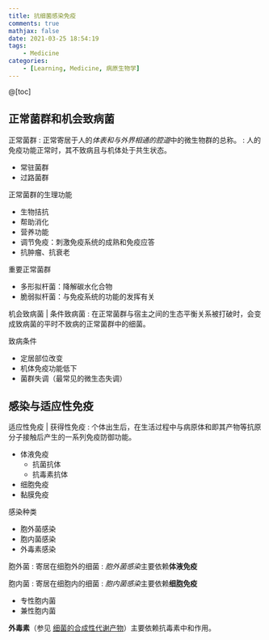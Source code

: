 ```yaml
---
title: 抗细菌感染免疫
comments: true
mathjax: false
date: 2021-03-25 18:54:19
tags:
    - Medicine
categories:
    - [Learning, Medicine, 病原生物学]
---
```


@[toc]

<!-- more -->

## 正常菌群和机会致病菌

正常菌群
: 正常寄居于人的*体表和与外界相通的腔道*中的微生物群的总称。
: 人的免疫功能正常时，其不致病且与机体处于共生状态。

- 常驻菌群
- 过路菌群

正常菌群的生理功能
- 生物拮抗
- 帮助消化
- 营养功能
- 调节免疫：刺激免疫系统的成熟和免疫应答
- 抗肿瘤、抗衰老

重要正常菌群
- 多形拟杆菌：降解碳水化合物
- 脆弱拟杆菌：与免疫系统的功能的发挥有关

机会致病菌 | 条件致病菌
: 在正常菌群与宿主之间的生态平衡关系被打破时，会变成致病菌的平时不致病的正常菌群中的细菌。

致病条件
- 定居部位改变
- 机体免疫功能低下
- 菌群失调（最常见的微生态失调）

## 感染与适应性免疫

适应性免疫 | 获得性免疫
: 个体出生后，在生活过程中与病原体和即其产物等抗原分子接触后产生的一系列免疫防御功能。

- 体液免疫
    - 抗菌抗体
    - 抗毒素抗体
- 细胞免疫
- 黏膜免疫

感染种类
- 胞外菌感染
- 胞内菌感染
- 外毒素感染

胞外菌
: 寄居在细胞外的细菌
: *胞外菌感染*主要依赖**体液免疫**

胞内菌
: 寄居在细胞内的细菌
: *胞内菌感染*主要依赖**细胞免疫**

- 专性胞内菌
- 兼性胞内菌

**外毒素**（参见 <a href="{% post_path 细菌%}#细菌的合成性代谢产物">细菌的合成性代谢产物</a>）主要依赖抗毒素中和作用。
